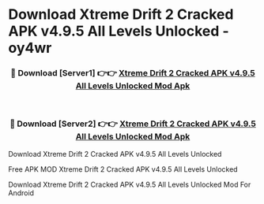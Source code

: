 # Download Xtreme Drift 2 Cracked APK v4.9.5 All Levels Unlocked - oy4wr



<div align="center">
<h3>🔴 Download [Server1] 👉👉 <a href="https://momento.my/?title=Xtreme_Drift_2_Cracked_APK_v4.9.5_All_Levels_Unlocked">Xtreme Drift 2 Cracked APK v4.9.5 All Levels Unlocked Mod Apk</a></h3><br>

<h3>🔴 Download [Server2] 👉👉 <a href="https://momento.my/?title=Xtreme_Drift_2_Cracked_APK_v4.9.5_All_Levels_Unlocked">Xtreme Drift 2 Cracked APK v4.9.5 All Levels Unlocked Mod Apk</a></h3>
</div>



Download Xtreme Drift 2 Cracked APK v4.9.5 All Levels Unlocked 

Free APK MOD Xtreme Drift 2 Cracked APK v4.9.5 All Levels Unlocked 

Download Xtreme Drift 2 Cracked APK v4.9.5 All Levels Unlocked Mod For Android
